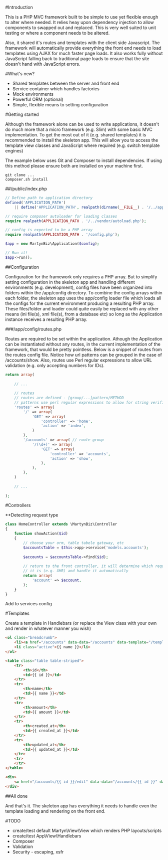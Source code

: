 #Introduction

This is a PHP MVC framework built to be simple to use yet flexible enough to alter where needed. It relies heay upon dependency injection to allow components to swapped out and replaced. This is very well suited to unit testing or where a component needs to be altered.

Also, it shared it's routes and templates with the client side Javascript. The framework will automatically provide everything the front end needs to load templates using AJAX for much faster page loads. It also works fully without JavaScript falling back to traditional page loads to ensure that the site doesn't hand with JavaScript errors.

#What's new?

- Shared templates between the server and front end
- Service container which handles factories
- Mock environments
- Powerful ORM (optional)
- Simple, flexible means to setting configuration

#Getting started

Although the framework alone can be used to write applications, it doesn't do much more that a micro framework (e.g. Slim) with some basic MVC implementation. To get the most out of it (e.g. shared templates) it is recommended to install the skeleton app. This will allow you to access the template view classes and JavaScript where required (e.g. switch template engines)

The example below uses Git and Composer to install dependencies. If using this method please ensure both are installed on your machine first.

```
git clone ...
composer.sh install
```

##/public/index.php

```php
// Define path to application directory
defined('APPLICATION_PATH')
    || define('APPLICATION_PATH', realpath(dirname(__FILE__) . '/../app'));

// require composer autoloader for loading classes
require realpath(APPLICATION_PATH . '/../vendor/autoload.php');

// config is expected to be a PHP array
require realpath(APPLICATION_PATH . '/config.php');

$app = new MartynBiz\Application($config);

// Run it!
$app->run();
```

##Configuration

Configuration for the framework only requires a PHP array. But to simplify setting configuration in the skeleton app and handling different environments (e.g. development), config files have been organized into folders within the /app/config directory. To combine the config arrays within each folder, the skeleton app uses the app/config loader file which loads all the configs for the current environment producing a resulting PHP array. These files/folder and loader could quite easily be replaced with any other means (ini file(s), xml file(s), from a database etc) so long as the Application instance receives a resulting PHP array.

###/app/config/routes.php

Routes are required to be set within the application. Athough the Application can be instantiated without any routes, in the current implementation of the framework, that would be pretty pointless. Below is a snippet of routes from the routes config file. Notice how url patterns can be grouped in the case of /accounts/show. Also, routes use Perl regular expressions to allow URL validation (e.g. only accepting numbers for IDs).

```php
return array(
    
    // ...
    
    // routes
    // routes are defined - [group/...]pattern/METHOD
    // patterns use perl regular expressions to allow for string verification
    'routes' => array(
        '/' => array(
            'GET' => array(
                'controller' => 'home',
                'action' => 'index',
            )
        ),
        '/accounts' => array( // route group
            '/(\d+)' => array(
                'GET' => array(
                    'controller' => 'accounts',
                    'action' => 'show',
                ),
            ),
        ),
    )
    
    // ...
    
);
```



#Controllers

**Detecting request type 

```php
class HomeController extends \MartynBiz\Controller
{
    function showAction($id)
    {
        // choose your orm, table tabele gateway, etc 
        $accountsTable = $this->app->service('models.accounts');
        
        $accounts = $accountsTable->find($id);
        
        // return to the front controller, it will determine which request
        // it is (e.g. XHR) and handle it automatically
        return array(
            'account' => $account,
        );
    }
}
```

Add to services config


#Templates

Create a template in Handlebars (or replace the View class with your own and render in whatever manner you wish)

```html
<ol class="breadcrumb">
    <li><a href="/accounts" data-data="/accounts" data-template="/templates/accounts/index.php">Accounts</a></li>
    <li class="active">{{ name }}</li>
</ol>

<table class="table table-striped">
    <tr>
        <th>id</th>
        <td>{{ id }}</td>
    </tr>
    <tr>
        <th>name</th>
        <td>{{ name }}</td>
    </tr>
    <tr>
        <th>amount</th>
        <td>{{ amount }}</td>
    </tr>
    <tr>
        <th>created_at</th>
        <td>{{ created_at }}</td>
    </tr>
    <tr>
        <th>updated_at</th>
        <td>{{ updated_at }}</td>
    </tr>
    <tr>
    </tr>
</table>

<div>
    <a href="/accounts/{{ id }}/edit" data-data="/accounts/{{ id }}" data-template="/templates/accounts/edit.php" class="btn btn-primary" role="button">Edit</a>
</div>
```

##All done

And that's it. The skeleton app has everything it needs to handle even the template loading and rendering on the front end.

#TODO

- create/test default Martyn\View\View which renders PHP layouts/scripts
- create/test App\View\Handlebars
- Composer
- Validation
- Security - escaping, xsfr